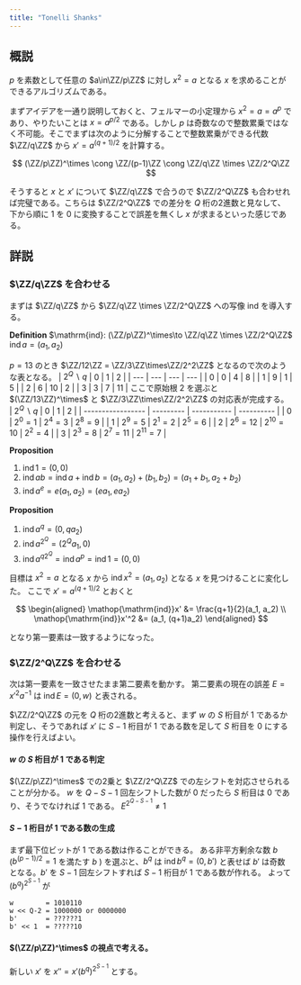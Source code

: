 ```yaml
---
title: "Tonelli Shanks"
---
```

$$
\newcommand{\ZZ}{\mathbb{Z}}
$$

## 概説
$p$ を素数として任意の $a\in\ZZ/p\ZZ$ に対し $x^2 = a$ となる $x$ を求めることができるアルゴリズムである。

まずアイデアを一通り説明しておくと、フェルマーの小定理から $x^2 = a = a^p$ であり、やりたいことは $x = a^{p/2}$ である。しかし $p$ は奇数なので整数累乗ではなく不可能。そこでまずは次のように分解することで整数累乗ができる代数 $\ZZ/q\ZZ$ から $x' = a^{(q+1)/2}$ を計算する。

$$
(\ZZ/p\ZZ)^\times \cong \ZZ/(p-1)\ZZ \cong \ZZ/q\ZZ \times \ZZ/2^Q\ZZ
$$

そうすると $x$ と $x'$ について $\ZZ/q\ZZ$ で合うので $\ZZ/2^Q\ZZ$ も合わせれば完璧である。こちらは $\ZZ/2^Q\ZZ$ での差分を $Q$ 桁の2進数と見なして、下から順に $1$ を $0$ に変換することで誤差を無くし $x$ が求まるといった感じである。

## 詳説

### $\ZZ/q\ZZ$ を合わせる
まずは $\ZZ/q\ZZ$ から $\ZZ/q\ZZ \times \ZZ/2^Q\ZZ$ への写像 $\mathrm{ind}$ を導入する。

**Definition**
$\mathrm{ind}: (\ZZ/p\ZZ)^\times\to \ZZ/q\ZZ \times \ZZ/2^Q\ZZ$
$\mathop{\mathrm{ind}}a = (a_1, a_2)$

$p = 13$ のとき $\ZZ/12\ZZ = \ZZ/3\ZZ\times\ZZ/2^2\ZZ$ となるので次のような表となる。
|  $2^Q\backslash q$  | 0   | 1   | 2   |
| --- | --- | --- | --- |
| 0   | 0   | 4   | 8   |
| 1   | 9   | 1   | 5   |
| 2   | 6   | 10  | 2   |
| 3   | 3   | 7   | 11  |
ここで原始根 $2$ を選ぶと $(\ZZ/13\ZZ)^\times$ と $\ZZ/3\ZZ\times\ZZ/2^2\ZZ$ の対応表が完成する。
| $2^Q\backslash q$ | 0         | 1           | 2          |
| ----------------- | --------- | ----------- | ---------- |
| 0                 | $2^0=1$   | $2^4=3$     | $2^8 = 9$  |
| 1                 | $2^9=5$   | $2^1=2$     | $2^5=6$    |
| 2                 | $2^6=12$  | $2^{10}=10$ | $2^2=4$    |
| 3                 | $2^3 = 8$ | $2^7=11$    | $2^{11}=7$ |

**Proposition**
1. $\mathop{\mathrm{ind}}1 = (0,0)$
2. $\mathop{\mathrm{ind}}ab = \mathop{\mathrm{ind}}a + \mathop{\mathrm{ind}}b = (a_1, a_2) + (b_1, b_2) = (a_1 + b_1, a_2 + b_2)$
3. $\mathop{\mathrm{ind}}a^e = e(a_1,a_2) = (ea_1, ea_2)$

**Proposition**
1. $\mathop{\mathrm{ind}}a^{q} = (0, qa_2)$
2. $\mathop{\mathrm{ind}}a^{2^Q} = (2^Qa_1, 0)$
3. $\mathop{\mathrm{ind}}a^{q2^Q} = \mathop{\mathrm{ind}}a^{p} = \mathop{\mathrm{ind}}1 = (0, 0)$

目標は $x^2 = a$ となる $x$ から $\mathop{\mathrm{ind}}x^2 = (a_1, a_2)$ となる $x$ を見つけることに変化した。
ここで $x' = a^{(q+1)/2}$ とおくと

$$
\begin{aligned}
\mathop{\mathrm{ind}}x' &= \frac{q+1}{2}(a_1, a_2) \\
\mathop{\mathrm{ind}}x'^2 &= (a_1, (q+1)a_2)
\end{aligned}
$$

となり第一要素は一致するようになった。

### $\ZZ/2^Q\ZZ$ を合わせる
次は第一要素を一致させたまま第二要素を動かす。
第二要素の現在の誤差 $E = x'^2a^{-1}$ は $\mathop{\mathrm{ind}}E = (0, w)$ と表される。

$\ZZ/2^Q\ZZ$ の元を $Q$ 桁の2進数と考えると、まず $w$ の $S$ 桁目が $1$ であるか判定し、そうであれば $x'$ に $S-1$ 桁目が $1$ である数を足して $S$ 桁目を $0$ にする操作を行えばよい。

#### $w$ の $S$ 桁目が $1$ である判定
$(\ZZ/p\ZZ)^\times$ での2乗と $\ZZ/2^Q\ZZ$ での左シフトを対応させられることが分かる。
$w$ を $Q - S - 1$ 回左シフトした数が $0$ だったら $S$ 桁目は $0$ であり、そうでなければ $1$ である。
$E^{2^{Q-S-1}} \neq 1$

#### $S-1$ 桁目が $1$ である数の生成
まず最下位ビットが $1$ である数は作ることができる。
ある非平方剰余な数 $b$ ($b^{(p-1)/2} = 1$ を満たす $b$ ) を選ぶと、$b^q$ は $\mathop{\mathrm{ind}}b^q = (0, b')$ と表せば $b'$ は奇数となる。$b'$ を $S-1$ 回左シフトすれば $S-1$ 桁目が $1$ である数が作れる。
よって $(b^q)^{2^{S-1}}$ が

```
w        = 1010110
w << Q-2 = 1000000 or 0000000
b'       = ??????1
b' << 1  = ?????10
```

#### $(\ZZ/p\ZZ)^\times$ の視点で考える。

新しい $x'$ を $x'' = x'(b^q)^{2^{S-1}}$ とする。
